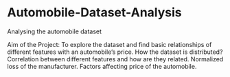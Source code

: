 # Automobile-Dataset-Analysis
Analysing the automobile dataset

Aim of the Project: To explore the dataset and find basic relationships of different features with an automobile’s price.
How the dataset is distributed?
Correlation between different features and how are they related.
Normalized loss of the manufacturer.
Factors affecting price of the automobile.
